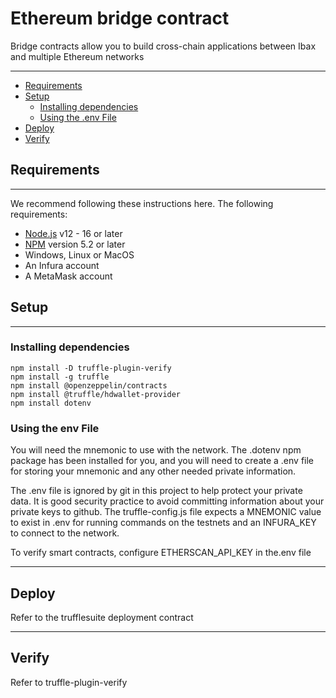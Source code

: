 # Ethereum bridge contract

Bridge contracts allow you to build cross-chain applications between Ibax and multiple Ethereum networks

----

- [Requirements](#requirements)
- [Setup](#setup)
    - [Installing dependencies](#installing-dependencies)
    - [Using the .env File](#using-the-env-file)
- [Deploy](#deploy)
- [Verify](#verify)    

## Requirements

----

We recommend following these instructions here. The following requirements:

- [Node.js](https://nodejs.org/) v12 - 16 or later
- [NPM](https://docs.npmjs.com/cli/) version 5.2 or later
- Windows, Linux or MacOS
- An Infura account
- A MetaMask account

## Setup

----

### Installing dependencies
```shell
npm install -D truffle-plugin-verify
npm install -g truffle
npm install @openzeppelin/contracts
npm install @truffle/hdwallet-provider
npm install dotenv
```
### Using the env File

You will need the mnemonic to use with the network.      The .dotenv npm package has been installed for you, and you will need to create a .env file for storing your mnemonic and any other needed private information.

The .env file is ignored by git in this project to help protect your private data.      It is good security practice to avoid committing information about your private keys to github.  The truffle-config.js file expects a MNEMONIC value to exist in .env for running commands on the testnets and an INFURA_KEY to connect to the network.

To verify smart contracts, configure ETHERSCAN_API_KEY in the.env file

----

## Deploy

Refer to the trufflesuite deployment contract

----

## Verify

Refer to truffle-plugin-verify




